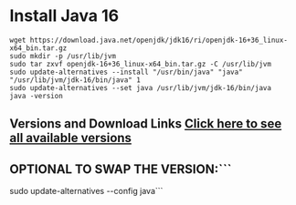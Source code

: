 # Install Java 16
```
wget https://download.java.net/openjdk/jdk16/ri/openjdk-16+36_linux-x64_bin.tar.gz
sudo mkdir -p /usr/lib/jvm
sudo tar zxvf openjdk-16+36_linux-x64_bin.tar.gz -C /usr/lib/jvm
sudo update-alternatives --install "/usr/bin/java" "java" "/usr/lib/jvm/jdk-16/bin/java" 1
sudo update-alternatives --set java /usr/lib/jvm/jdk-16/bin/java
java -version
```

## Versions and Download Links [Click here to see all available versions](https://jdk.java.net)

## OPTIONAL TO SWAP THE VERSION:```
sudo update-alternatives --config java```